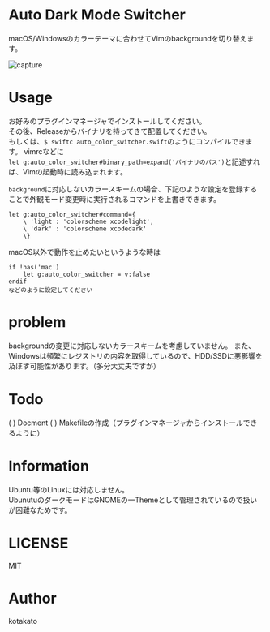 # Auto Dark Mode Switcher
macOS/Windowsのカラーテーマに合わせてVimのbackgroundを切り替えます。

![capture](https://github.com/kato-k/assets/blob/master/capture.gif?raw=true)

# Usage
お好みのプラグインマネージャでインストールしてください。  
その後、Releaseからバイナリを持ってきて配置してください。  
もしくは、`$ swiftc auto_color_switcher.swift`のようにコンパイルできます。
vimrcなどに  
`let g:auto_color_switcher#binary_path=expand('バイナリのパス')`と記述すれば、Vimの起動時に読み込まれます。  

`background`に対応しないカラースキームの場合、下記のような設定を登録することで外観モード変更時に実行されるコマンドを上書きできます。
```
let g:auto_color_switcher#command={
    \ 'light': 'colorscheme xcodelight',
    \ 'dark' : 'colorscheme xcodedark'
    \}
```

macOS以外で動作を止めたいというような時は
```
if !has('mac')
    let g:auto_color_switcher = v:false
endif
などのように設定してください
```

# problem
backgroundの変更に対応しないカラースキームを考慮していません。 
また、Windowsは頻繁にレジストリの内容を取得しているので、HDD/SSDに悪影響を及ぼす可能性があります。（多分大丈夫ですが）  

# Todo
( ) Docment
( ) Makefileの作成（プラグインマネージャからインストールできるように）

# Information
Ubuntu等のLinuxには対応しません。  
UbunutuのダークモードはGNOMEの一Themeとして管理されているので扱いが困難なためです。  

# LICENSE
MIT

# Author
kotakato
